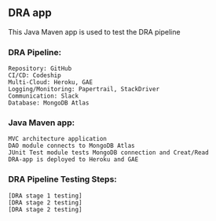 ## DRA app

This Java Maven app is used to test the DRA pipeline 
  
### DRA Pipeline:

```
Repository: GitHub
CI/CD: Codeship
Multi-Cloud: Heroku, GAE
Logging/Monitoring: Papertrail, StackDriver
Communication: Slack
Database: MongoDB Atlas
```

### Java Maven app:

```
MVC architecture application
DAO module connects to MongoDB Atlas
JUnit Test module tests MongoDB connection and Creat/Read
DRA-app is deployed to Heroku and GAE 
```

### DRA Pipeline Testing Steps:

```
[DRA stage 1 testing]
[DRA stage 2 testing]
[DRA stage 2 testing]
```


